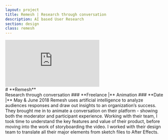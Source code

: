 ```yaml
---
layout: project
title: Remesh | Research through conversation
description: AI based User Research
section: design
class: remesh
---
```


<div class="order-flip">
<div class="content two-thirds">
  <div class="video">
    <iframe src="https://player.vimeo.com/video/509438727?autoplay=1&loop=1&title=0&byline=0&portrait=0" frameborder="0" webkitallowfullscreen mozallowfullscreen allowfullscreen></iframe>
  </div>
</div>
<div class="content third" markdown="1">
# **Remesh**<br>Research through conversation
### **Freelance |** Animation
### **Date |** May & June 2018  
Remesh uses artificial intelligence to analyze audiences responses and draw out insights to an organization’s success. They brought me in to animate a conversation on their platform - showing both the moderator and participant experience. Working with their team, I took time to understand the key features and value of their product, before moving into the work of storyboarding the video. I worked with their design team to translate all their major elements from sketch files to After Effects.
</div>
</div>

<script src="https://player.vimeo.com/api/player.js"></script>
